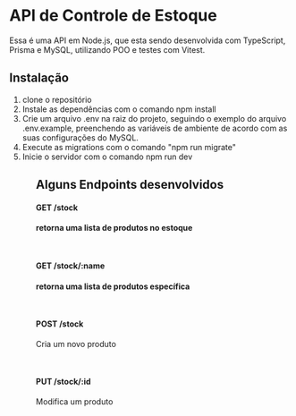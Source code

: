 
<h1>API de Controle de Estoque</h1>
<p>Essa é uma API em Node.js, que esta sendo desenvolvida com TypeScript, Prisma e MySQL, utilizando POO e testes com Vitest.</p>


<h2>Instalação </h2>

<ol>
<li>clone o repositório</li>
<li>Instale as dependências com o comando npm install</li>
<li>Crie um arquivo .env na raiz do projeto, seguindo o exemplo do arquivo .env.example, preenchendo as variáveis de ambiente de acordo com as suas configurações do MySQL.</li>
<li>Execute as migrations com o comando "npm run migrate" </li>
<li>Inicie o servidor com o comando npm run dev </li>
<ol>


<h2>Alguns Endpoints desenvolvidos</h2>

<h4>GET /stock <h4>
<p>retorna uma lista de produtos no estoque</p>
</br>
<h4>GET /stock/:name <h4/>

<p>retorna uma lista de produtos específica<p>

</br>

<h4>POST /stock </h4>

<p>Cria um novo produto<p>
  
  </br>
  
  <h4>PUT /stock/:id </h4>

<p>Modifica um produto<p>
  
  </br>

